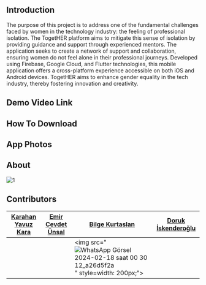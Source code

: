 
## Introduction
The purpose of this project is to address one of the fundamental challenges faced by women in the technology industry: the feeling of professional isolation. The TogetHER platform aims to mitigate this sense of isolation by providing guidance and support through experienced mentors. The application seeks to create a network of support and collaboration, ensuring women do not feel alone in their professional journeys. Developed using Firebase, Google Cloud, and Flutter technologies, this mobile application offers a cross-platform experience accessible on both iOS and Android devices. TogetHER aims to enhance gender equality in the tech industry, thereby fostering innovation and creativity.

## Demo Video Link

## How To Download

## App Photos

## About
![1](https://github.com/emircevdet/SC-Project/assets/145847994/272f2b13-81c6-478f-8cfb-70cc686847a7)


## Contributors
|[Karahan Yavuz Kara](https://github.com/karahanyavuzkara)|[Emir Cevdet Ünsal](https://github.com/emircevdet)| [Bilge Kurtaslan](https://github.com/wreelds)                                                                                                                                         |[Doruk İskenderoğlu](https://github.com/DorukIskenderoglu)|
|---|---|---|---|
||| <img src="![WhatsApp Görsel 2024-02-18 saat 00 30 12_a26d5f2a](https://github.com/emircevdet/SC-Project/assets/145847994/2806382d-baec-40ec-b860-adac2e865593)" style=width: 200px;"> |||









